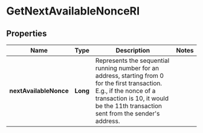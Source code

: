 

# GetNextAvailableNonceRI


## Properties

| Name | Type | Description | Notes |
|------------ | ------------- | ------------- | -------------|
|**nextAvailableNonce** | **Long** | Represents the sequential running number for an address, starting from 0 for the first transaction. E.g., if the nonce of a transaction is 10, it would be the 11th transaction sent from the sender&#39;s address. |  |



